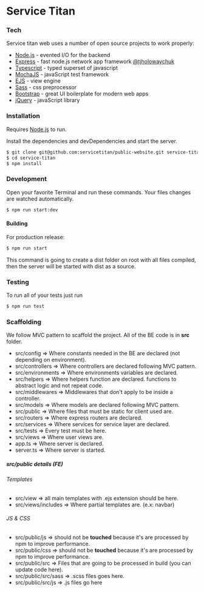 # Service Titan

### Tech
Service titan web uses a number of open source projects to work properly:
* [Node.js] - evented I/O for the backend
* [Express] - fast node.js network app framework [@tjholowaychuk]
* [Typescript] - typed superset of javascript
* [MochaJS] - javaScript test framework
* [EJS] - view engine
* [Sass] - css preprocessor
* [Bootstrap] - great UI boilerplate for modern web apps
* [jQuery] - javaScript library

### Installation
Requires [Node.js] to run.

Install the dependencies and devDependencies and start the server.

```sh
$ git clone git@github.com:servicetitan/public-website.git service-titan
$ cd service-titan
$ npm install
```

### Development
Open your favorite Terminal and run these commands. Your files changes are watched automatically.

```sh
$ npm run start:dev
```

#### Building
For production release:
```sh
$ npm run start
```
This command is going to create a dist folder on root with all files compiled, then the server will be started with dist as a source.

### Testing
To run all of your tests just run
```sh
$ npm run test
```

### Scaffolding

We follow MVC pattern to scaffold the project. All of the BE code is in **src** folder.

* src/config => Where constants needed in the BE are declared (not depending on environment).
* src/controllers => Where controllers are declared following MVC pattern.
* src/environments => Where environments variables are declared.
* src/helpers => Where helpers function are declared. functions to abstract logic and not repeat code.
* src/middlewares => Middlewares that don't apply to be inside a controller.
* src/models => Where models are declared following MVC pattern.
* src/public => Where files that must be static for client used are.
* src/routers => Where express routers are declared.
* src/services => Where services for service layer are declared.
* src/tests => Every test must be here.
* src/views => Where user views are.
* app.ts => Where server is declared.
* server.ts => Where server is started.
##### src/public details (FE)
###### Templates
* src/view => all main templates with .ejs extension should be here.
* src/views/includes => Where partial templates are. (e.x: navbar)
###### JS & CSS
* src/public/js => should not be **touched** because it's are processed by npm to improve performance.
* src/public/css => should not be **touched** because it's are processed by npm to improve performance.
* src/public/src => Files that are going to be processed in build (you can update code here).
* src/public/src/sass => .scss files goes here.
* src/public/src/js => .js files go here

[//]: # (These are reference links used in the body of this note and get stripped out when the markdown processor does its job. There is no need to format nicely because it shouldn't be seen.)
   [Node.js]: <http://nodejs.org>
   [express]: <http://expressjs.com>
   [@tjholowaychuk]: <http://twitter.com/tjholowaychuk>
   [Typescript]: <https://www.typescriptlang.org/>
   [MochaJS]: <https://mochajs.org/>
   [EJS]: <https://ejs.co/>
   [Sass]: <https://sass-lang.com/>
   [Bootstrap]: <https://getbootstrap.com/>
   [jQuery]: <http://jquery.com>